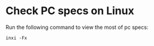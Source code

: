 # Check PC specs on Linux

Run the following command to view the most of pc specs:

~~~
inxi -Fx
~~~
